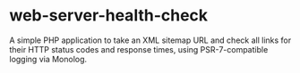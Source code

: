# web-server-health-check
A simple PHP application to take an XML sitemap URL and check all links for their HTTP status codes and response times, using PSR-7-compatible logging via Monolog.
